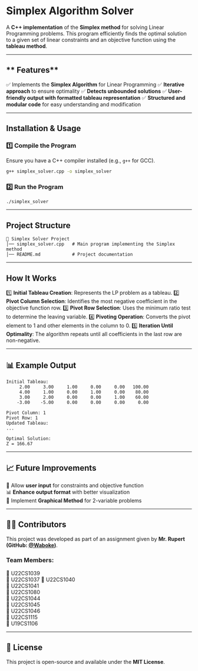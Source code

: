 # Simplex Algorithm Solver

A **C++ implementation** of the **Simplex method** for solving Linear Programming problems. This program efficiently finds the optimal solution to a given set of linear constraints and an objective function using the **tableau method**.

---

## ** Features**
✅ Implements the **Simplex Algorithm** for Linear Programming
✅ **Iterative approach** to ensure optimality
✅ **Detects unbounded solutions**
✅ **User-friendly output with formatted tableau representation**
✅ **Structured and modular code** for easy understanding and modification

---

## **Installation & Usage**

### **1️⃣ Compile the Program**
Ensure you have a C++ compiler installed (e.g., `g++` for GCC).
```sh
g++ simplex_solver.cpp -o simplex_solver
```

### **2️⃣ Run the Program**
```sh
./simplex_solver
```

---

## **Project Structure**
```
📁 Simplex Solver Project
│── simplex_solver.cpp   # Main program implementing the Simplex method
│── README.md            # Project documentation
```

---

## **How It Works**
1️⃣ **Initial Tableau Creation**: Represents the LP problem as a tableau.
2️⃣ **Pivot Column Selection**: Identifies the most negative coefficient in the objective function row.
3️⃣ **Pivot Row Selection**: Uses the minimum ratio test to determine the leaving variable.
4️⃣ **Pivoting Operation**: Converts the pivot element to 1 and other elements in the column to 0.
5️⃣ **Iteration Until Optimality**: The algorithm repeats until all coefficients in the last row are non-negative.

---

## **📊 Example Output**
```
Initial Tableau:
     2.00     3.00     1.00     0.00     0.00   100.00 
     4.00     1.00     0.00     1.00     0.00    80.00 
     3.00     2.00     0.00     0.00     1.00    60.00 
    -3.00    -5.00     0.00     0.00     0.00     0.00 

Pivot Column: 1
Pivot Row: 1
Updated Tableau:
...

Optimal Solution:
Z = 166.67
```

---

## **📈 Future Improvements**
🚀 Allow **user input** for constraints and objective function  
📊 **Enhance output format** with better visualization  
🔄 Implement **Graphical Method** for 2-variable problems  

---

## **👨‍💻 Contributors**
This project was developed as part of an assignment given by **Mr. Rupert (GitHub: [@Waboke](https://github.com/Waboke))**.

### **Team Members:**
📌 U22CS1039  
📌 U22CS1037 
📌 U22CS1040  
📌 U22CS1041  
📌 U22CS1080  
📌 U22CS1044  
📌 U22CS1045  
📌 U22CS1046  
📌 U22CS1115  
📌 U19CS1106  

---

## **📜 License**
This project is open-source and available under the **MIT License**.

